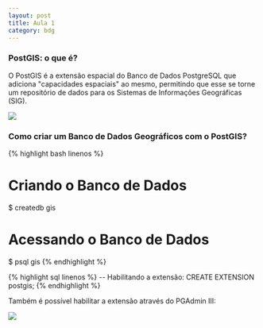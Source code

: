 ```yaml
---
layout: post
title: Aula 1
category: bdg
---
```



### PostGIS: o que é?

O PostGIS é a extensão espacial do Banco de Dados PostgreSQL que adiciona "capacidades espaciais" ao mesmo, permitindo que esse se torne um repositório de dados para os Sistemas de Informações Geográficas (SIG).

<img src="{{ site.baseurl }}/images/aula1/img1.png" align="center">

### Como criar um Banco de Dados Geográficos com o PostGIS?

{% highlight bash linenos %}
# Criando o Banco de Dados
$ createdb gis
# Acessando o Banco de Dados
$ psql gis
{% endhighlight %}

{% highlight sql linenos %}
-- Habilitando a extensão:
CREATE EXTENSION postgis;
{% endhighlight %}

Também é possível habilitar a extensão através do PGAdmin III:

<img src="{{ site.baseurl }}/images/aula1/img2.png" align="center">

